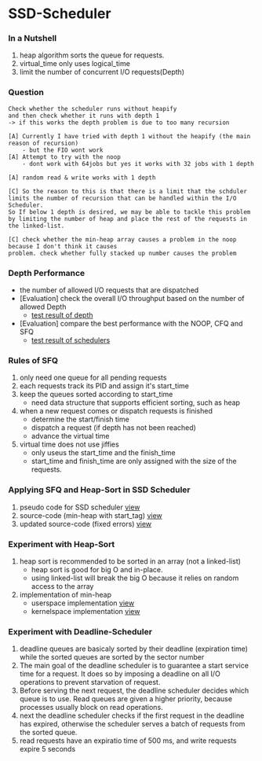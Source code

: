 # SSD-Scheduler

### In a Nutshell
1. heap algorithm sorts the queue for requests.
2. virtual_time only uses logical_time
3. limit the number of concurrent I/O requests(Depth)

### Question
```
Check whether the scheduler runs without heapify
and then check whether it runs with depth 1
-> if this works the depth problem is due to too many recursion

[A] Currently I have tried with depth 1 without the heapify (the main reason of recursion)
    - but the FIO wont work
[A] Attempt to try with the noop
    - dont work with 64jobs but yes it works with 32 jobs with 1 depth

[A] random read & write works with 1 depth

[C] So the reason to this is that there is a limit that the schduler limits the number of recursion that can be handled within the I/O Scheduler.
So If below 1 depth is desired, we may be able to tackle this problem by limiting the number of heap and place the rest of the requests in the linked-list.

[C] check whether the min-heap array causes a problem in the noop because I don't think it causes
problem. check whether fully stacked up number causes the problem

```


### Depth Performance
- the number of allowed I/O requests that are dispatched
- [Evaluation] check the overall I/O throughput based on the number of allowed Depth
  - [test result of depth](2017_06_30_depth_results)
- [Evaluation] compare the best performance with the NOOP, CFQ and SFQ
  - [test result of schedulers](2017_06_30_scheduler_results)


### Rules of SFQ
1. only need one queue for all pending requests
2. each requests track its PID and assign it's start_time
3. keep the queues sorted according to start_time
   - need data structure that supports efficient sorting, such as heap
4. when a new request comes or dispatch requests is finished
   - determine the start/finish time
   - dispatch a request (if depth has not been reached)
   - advance the virtual time
5. virtual time does not use jiffies
   - only useus the start_time and the finish_time
   - start_time and finish_time are only assigned with the size of the requests.


### Applying SFQ and Heap-Sort in SSD Scheduler
1. pseudo code for SSD scheduler [view](ssd_scheduler/README.md)
2. source-code (min-heap with start_tag) [view](ssd_scheduler/sfq-sched_6_complete.c)
3. updated source-code (fixed errors) [view](ssd_scheduler/sfq-sched_9_complete.c)


### Experiment with Heap-Sort
1. heap sort is recommended to be sorted in an array (not a linked-list)
   - heap sort is good for big O and in-place.
   - using linked-list will break the big O because it relies on random access to the array
2. implementation of min-heap
   - userspace implementation [view](heap_experiments/min_heap_3.c)
   - kernelspace implementation [view](heap_experiments/min_heap_4.c)

### Experiment with Deadline-Scheduler
1. deadline queues are basicaly sorted by their deadline (expiration time) while the sorted queues are sorted by the sector number
2. The main goal of the deadline scheduler is to guarantee a start service time for a request. It does so by imposing a deadline on all I/O operations to prevent starvation of request.
3. Before serving the next request, the deadline scheduler decides which queue is to use. Read queues are given a higher priority, because processes usually block on read operations.
4. next the deadline scheduler checks if the first request in the deadline has expired, otherwise the scheduler serves a batch of requests from the sorted queue.
5. read requests have an expiratio time of 500 ms, and write requests expire 5 seconds
